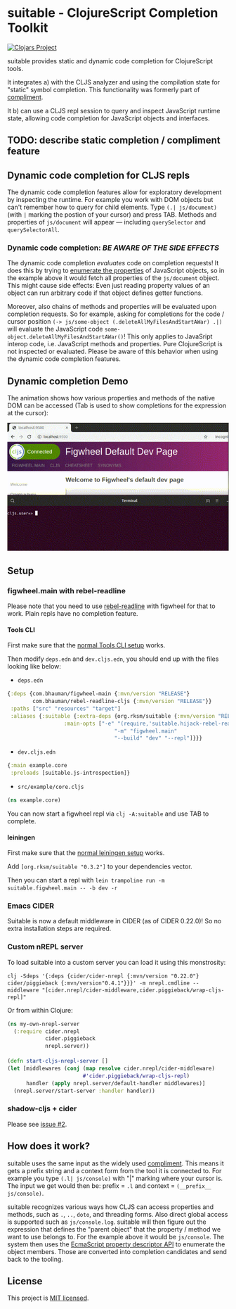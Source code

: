 # suitable - ClojureScript Completion Toolkit

[![Clojars Project](https://img.shields.io/clojars/v/org.rksm/suitable.svg)](https://clojars.org/org.rksm/suitable)

suitable provides static and dynamic code completion for ClojureScript tools.

It integrates a) with the CLJS analyzer and using the compilation state for
"static" symbol completion. This functionality was formerly part of
[compliment](https://github.com/alexander-yakushev/compliment).

It b) can use a CLJS repl session to query and inspect JavaScript runtime state,
allowing code completion for JavaScript objects and interfaces.

## TODO: describe static completion / compliment feature

## Dynamic code completion for CLJS repls

The dynamic code completion features allow for exploratory development by
inspecting the runtime. For example you work with DOM objects but can't remember
how to query for child elements. Type `(.| js/document)` (with `|` marking the
postion of your cursor) and press TAB. Methods and properties of `js/document`
will appear — including `querySelector` and `querySelectorAll`.

<!-- It also provides a [compliment custom -->
<!-- source](https://github.com/alexander-yakushev/compliment/wiki/Custom-sources] -->
<!-- for ClojureScript so that tooling can depend on it. -->

### Dynamic code completion: *BE AWARE OF THE SIDE EFFECTS*

The dynamic code completion *evaluates* code on completion requests! It does
this by trying to [enumerate the
properties](https://developer.mozilla.org/en-US/docs/Web/JavaScript/Reference/Global_Objects/Object/getOwnPropertyDescriptors)
of JavaScript objects, so in the example above it would fetch all properties of
the `js/document` object. This might cause side effects: Even just reading property values of an object can run arbitrary code if that object defines getter functions.

Moreover, also chains of methods and properties will be evaluated upon
completion requests. So for example, asking for completions for the code /
cursor position `(-> js/some-object (.deleteAllMyFilesAndStartAWar) .|)` will
evaluate the JavaScript code `some-object.deleteAllMyFilesAndStartAWar()`!
This only applies to JavaSript interop code, i.e. JavaScript methods and properties. Pure ClojureScript is not inspected or evaluated. Please be aware of this behavior when using the dynamic code completion features.

## Dynamic completion Demo

The animation shows how various properties and methods of the native DOM can be
accessed (Tab is used to show completions for the expression at the cursor):

![](doc/2019_07_22_suitable-figwheel.gif)

## Setup

### figwheel.main with rebel-readline

Please note that you need to use
[rebel-readline](https://github.com/bhauman/rebel-readline) with figwheel for
that to work. Plain repls have no completion feature.

#### Tools CLI

First make sure that the [normal Tools CLI setup](https://figwheel.org/#setting-up-a-build-with-tools-cli) works.

Then modify `deps.edn` and `dev.cljs.edn`, you should end up with the files looking like below:

- `deps.edn`

```clojure
{:deps {com.bhauman/figwheel-main {:mvn/version "RELEASE"}
        com.bhauman/rebel-readline-cljs {:mvn/version "RELEASE"}}
 :paths ["src" "resources" "target"]
 :aliases {:suitable {:extra-deps {org.rksm/suitable {:mvn/version "RELEASE"}}
	              :main-opts ["-e" "(require,'suitable.hijack-rebel-readline-complete)"
                                  "-m" "figwheel.main"
                                  "--build" "dev" "--repl"]}}}
```

- `dev.cljs.edn`

```clojure
{:main example.core
 :preloads [suitable.js-introspection]}
```

- `src/example/core.cljs`

```clojure
(ns example.core)
```

You can now start a figwheel repl via `clj -A:suitable` and use TAB to complete.

#### leiningen

First make sure that the [normal leiningen setup](https://figwheel.org/#setting-up-a-build-with-leiningen) works.

Add `[org.rksm/suitable "0.3.2"]` to your dependencies vector.

Then you can start a repl with `lein trampoline run -m suitable.figwheel.main -- -b dev -r`

### Emacs CIDER

Suitable is now a default middleware in CIDER (as of CIDER 0.22.0)! So no extra
installation steps are required.

<!-- For usage with `cider-jack-in-cljs` add these two lines to your emacs config: -->

<!-- ```lisp -->
<!-- (cider-add-to-alist 'cider-jack-in-cljs-dependencies "org.rksm/suitable" "0.3.2") -->
<!-- (add-to-list 'cider-jack-in-cljs-nrepl-middlewares "suitable.middleware/wrap-complete") -->
<!-- ``` -->

<!-- That's it, your normal completion (e.g. via company) should pick up the completions provided by suitable. -->

### Custom nREPL server

To load suitable into a custom server you can load it using this monstrosity:

```shell
clj -Sdeps '{:deps {cider/cider-nrepl {:mvn/version "0.22.0"} cider/piggieback {:mvn/version"0.4.1"}}}' -m nrepl.cmdline --middleware "[cider.nrepl/cider-middleware,cider.piggieback/wrap-cljs-repl]"
```

Or from within Clojure:

```clojure
(ns my-own-nrepl-server
  (:require cider.nrepl
            cider.piggieback
            nrepl.server))

(defn start-cljs-nrepl-server []
(let [middlewares (conj (map resolve cider.nrepl/cider-middleware)
                        #'cider.piggieback/wrap-cljs-repl)
      handler (apply nrepl.server/default-handler middlewares)]
  (nrepl.server/start-server :handler handler))
```

### shadow-cljs + cider

Please see [issue #2](https://github.com/rksm/clj-suitable/issues/2#issuecomment-578447046).

## How does it work?

suitable uses the same input as the widely used
[compliment](https://github.com/alexander-yakushev/compliment). This means it
gets a prefix string and a context form from the tool it is connected to. For
example you type `(.l| js/console)` with "|" marking where your cursor is. The
input we get would then be: prefix = `.l` and context = `(__prefix__ js/console)`.

suitable recognizes various ways how CLJS can access properties and methods,
such as `.`, `..`, `doto`, and threading forms. Also direct global access is
supported such as `js/console.log`. suitable will then figure out the expression
that defines the "parent object" that the property / method we want to use
belongs to. For the example above it would be `js/console`. The system then uses
the [EcmaScript property descriptor API](https://developer.mozilla.org/en-US/docs/Web/JavaScript/Reference/Global_Objects/Object/defineProperty)
to enumerate the object members. Those are converted into completion candidates
and send back to the tooling.

## License

This project is [MIT licensed](LICENSE).

